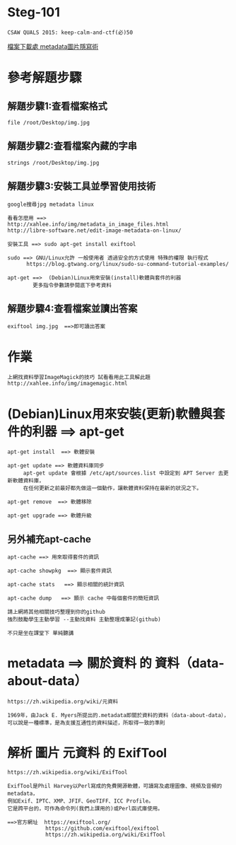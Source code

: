 # Steg-101
```
CSAW QUALS 2015: keep-calm-and-ctf(必)50
```
[檔案下載處 metadata圖片隱寫術](https://raw.githubusercontent.com/MyFirstSecurity2020/backup/main/steg/steg102/img.jpg)
# 參考解題步驟
## 解題步驟1:查看檔案格式
```
file /root/Desktop/img.jpg
```

## 解題步驟2:查看檔案內藏的字串
```
strings /root/Desktop/img.jpg
```

## 解題步驟3:安裝工具並學習使用技術
```
google搜尋jpg metadata linux

看看怎麼用 ==>
http://xahlee.info/img/metadata_in_image_files.html
http://libre-software.net/edit-image-metadata-on-linux/

安裝工具 ==> sudo apt-get install exiftool

sudo ==> GNU/Linux允許 一般使用者 透過安全的方式使用 特殊的權限 執行程式
      https://blog.gtwang.org/linux/sudo-su-command-tutorial-examples/

apt-get ==>  (Debian)Linux用來安裝(install)軟體與套件的利器
        更多指令參數請參閱底下參考資料
```

## 解題步驟4:查看檔案並讀出答案
```
exiftool img.jpg  ==>即可讀出答案
```
# 作業
```
上網找資料學習ImageMagick的技巧 試看看用此工具解此題
http://xahlee.info/img/imagemagic.html
```
# (Debian)Linux用來安裝(更新)軟體與套件的利器 ==> apt-get
```
apt-get install  ==> 軟體安裝

apt-get update ==> 軟體資料庫同步
     apt-get update 會根據 /etc/apt/sources.list 中設定到 APT Server 去更新軟體資料庫，
     在任何更新之前最好都先做這一個動作，讓軟體資料保持在最新的狀況之下。

apt-get remove  ==> 軟體移除

apt-get upgrade ==> 軟體升級
```
## 另外補充apt-cache 
```
apt-cache ==> 用來取得套件的資訊

apt-cache showpkg  ==> 顯示套件資訊

apt-cache stats   ==> 顯示相關的統計資訊

apt-cache dump   ==> 顥示 cache 中每個套件的簡短資訊
```
```
請上網將其他相關技巧整理到你的github
強烈鼓勵學生主動學習 --主動找資料 主動整理成筆記(github)

不只是坐在課堂下 單純聽講
```
# metadata ==> 關於資料 的 資料（data-about-data）
```
https://zh.wikipedia.org/wiki/元資料

1969年，由Jack E. Myers所提出的.metadata即關於資料的資料（data-about-data），
可以說是一種標準，是為支援互通性的資料描述，所取得一致的準則
```
# 解析 圖片 元資料 的 ExifTool
```
https://zh.wikipedia.org/wiki/ExifTool

ExifTool是Phil Harvey以Perl寫成的免費開源軟體，可讀寫及處理圖像、視頻及音頻的metadata，
例如Exif、IPTC、XMP、JFIF、GeoTIFF、ICC Profile。
它是跨平台的，可作為命令列(我們上課用的)或Perl函式庫使用。

==>官方網址  https://exiftool.org/
            https://github.com/exiftool/exiftool
            https://zh.wikipedia.org/wiki/ExifTool
```
